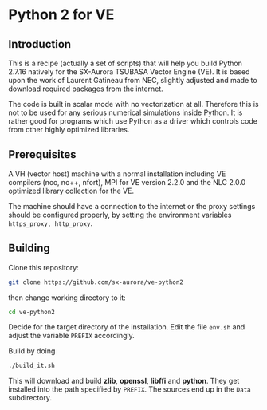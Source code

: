 # Python 2 for VE


## Introduction

This is a recipe (actually a set of scripts) that will help you build
Python 2.7.16 natively for the SX-Aurora TSUBASA Vector Engine
(VE). It is based upon the work of Laurent Gatineau from NEC, slightly
adjusted and made to download required packages from the internet.

The code is built in scalar mode with no vectorization at
all. Therefore this is not to be used for any serious numerical
simulations inside Python. It is rather good for programs which use
Python as a driver which controls code from other highly optimized
libraries.


## Prerequisites

A VH (vector host) machine with a normal installation including VE
compilers (ncc, nc++, nfort), MPI for VE version 2.2.0 and the NLC
2.0.0 optimized library collection for the VE.

The machine should have a connection to the internet or the proxy
settings should be configured properly, by setting the environment
variables `https_proxy, http_proxy`.


## Building

Clone this repository:
```sh
git clone https://github.com/sx-aurora/ve-python2
```
then change working directory to it:
```sh
cd ve-python2
```

Decide for the target directory of the installation. Edit the file
`env.sh` and adjust the variable `PREFIX` accordingly.

Build by doing
```sh
./build_it.sh
```

This will download and build **zlib**, **openssl**, **libffi** and
**python**. They get installed into the path specified by
`PREFIX`. The sources end up in the `Data` subdirectory.

